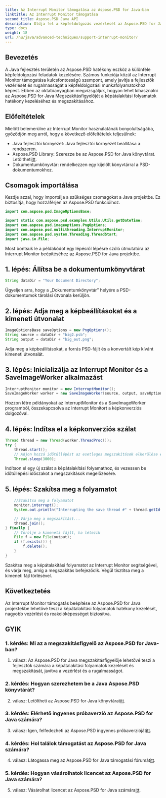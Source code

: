 ```yaml
---
title: Az Interrupt Monitor támogatása az Aspose.PSD for Java-ban
linktitle: Az Interrupt Monitor támogatása
second_title: Aspose.PSD Java API
description: Oldja fel a képfeldolgozás vezérlését az Aspose.PSD for Java segítségével. Ismerje meg a folyamatok megszakítását a rugalmas munkafolyamatok érdekében.
type: docs
weight: 18
url: /hu/java/advanced-techniques/support-interrupt-monitor/
---
```

## Bevezetés

A Java fejlesztés területén az Aspose.PSD hatékony eszköz a különféle képfeldolgozási feladatok kezelésére. Számos funkciója közül az Interrupt Monitor támogatása kulcsfontosságú szempont, amely javítja a fejlesztők vezérlését és rugalmasságát a képfeldolgozási munkafolyamatokhoz képest. Ebben az oktatóanyagban megvizsgáljuk, hogyan lehet kihasználni az Aspose.PSD for Java Megszakításfigyelőjét a képátalakítási folyamatok hatékony kezeléséhez és megszakításához.

## Előfeltételek

Mielőtt belemerülne az Interrupt Monitor használatának bonyolultságába, győződjön meg arról, hogy a következő előfeltételek teljesülnek:

- Java fejlesztői környezet: Java fejlesztői környezet beállítása a rendszeren.
-  Aspose.PSD Library: Szerezze be az Aspose.PSD for Java könyvtárat. Letöltheti[itt](https://releases.aspose.com/psd/java/).
- Dokumentumkönyvtár: rendelkezzen egy kijelölt könyvtárral a PSD-dokumentumokhoz.

## Csomagok importálása

Kezdje azzal, hogy importálja a szükséges csomagokat a Java projektbe. Ez biztosítja, hogy hozzáférjen az Aspose.PSD funkcióihoz.

```java
import com.aspose.psd.ImageOptionsBase;

import static com.aspose.psd.examples.Utils.Utils.getDateTime;
import com.aspose.psd.imageoptions.PngOptions;
import com.aspose.psd.multithreading.InterruptMonitor;
import com.aspose.psd.system.Threading.ThreadStart;
import java.io.File;
```

Most bontsuk le a példakódot egy lépésről lépésre szóló útmutatóra az Interrupt Monitor beépítéséhez az Aspose.PSD for Java projektbe.

## 1. lépés: Állítsa be a dokumentumkönyvtárat

```java
String dataDir = "Your Document Directory";
```

Ügyeljen arra, hogy a „Dokumentumkönyvtár” helyére a PSD-dokumentumok tárolási útvonala kerüljön.

## 2. lépés: Adja meg a képbeállításokat és a kimeneti útvonalat

```java
ImageOptionsBase saveOptions = new PngOptions();
String source = dataDir + "big2.psb";
String output = dataDir + "big_out.png";
```

Adja meg a képbeállításokat, a forrás PSD-fájlt és a konvertált kép kívánt kimeneti útvonalát.

## 3. lépés: Inicializálja az Interrupt Monitor és a SaveImageWorker alkalmazást

```java
InterruptMonitor monitor = new InterruptMonitor();
SaveImageWorker worker = new SaveImageWorker(source, output, saveOptions, monitor);
```

Hozzon létre példányokat az InterruptMonitor és a SaveImageWorker programból, összekapcsolva az Interrupt Monitort a képkonverziós dolgozóval.

## 4. lépés: Indítsa el a képkonverziós szálat

```java
Thread thread = new Thread(worker.ThreadProc());
try {
    thread.start();
    // Adjon hozzá időtúllépést az esetleges megszakítások elkerülése érdekében
    Thread.sleep(3000);
```

Indítson el egy új szálat a képátalakítási folyamathoz, és vezessen be időtúllépési időszakot a megszakítások megelőzésére.

## 5. lépés: Szakítsa meg a folyamatot

```java
    //Szakítsa meg a folyamatot
    monitor.interrupt();
    System.out.println("Interrupting the save thread #" + thread.getId() + " at " + getDateTime().toString());

    // Várja meg a megszakítást...
    thread.join();
} finally {
    // Törölje a kimeneti fájlt, ha létezik
    File f = new File(output);
    if (f.exists()) {
        f.delete();
    }
}
```

Szakítsa meg a képátalakítási folyamatot az Interrupt Monitor segítségével, és várja meg, amíg a megszakítás befejeződik. Végül tisztítsa meg a kimeneti fájl törlésével.

## Következtetés

Az Interrupt Monitor támogatás beépítése az Aspose.PSD for Java projektekbe lehetővé teszi a képátalakítási folyamatok hatékony kezelését, nagyobb vezérlést és reakcióképességet biztosítva.

## GYIK

### 1. kérdés: Mi az a megszakításfigyelő az Aspose.PSD for Java-ban?

1. válasz: Az Aspose.PSD for Java megszakításfigyelője lehetővé teszi a fejlesztők számára a képátalakítási folyamatok kezelését és megszakítását, javítva a vezérlést és a rugalmasságot.

### 2. kérdés: Hogyan szerezhetem be a Java Aspose.PSD könyvtárát?

 2. válasz: Letöltheti az Aspose.PSD for Java könyvtárat[itt](https://releases.aspose.com/psd/java/).

### 3. kérdés: Elérhető ingyenes próbaverzió az Aspose.PSD for Java számára?

 3. válasz: Igen, felfedezheti az Aspose.PSD ingyenes próbaverzióját[itt](https://releases.aspose.com/).

### 4. kérdés: Hol találok támogatást az Aspose.PSD for Java számára?

 4. válasz: Látogassa meg az Aspose.PSD for Java támogatási fórumát[itt](https://forum.aspose.com/c/psd/34).

### 5. kérdés: Hogyan vásárolhatok licencet az Aspose.PSD for Java számára?

5. válasz: Vásárolhat licencet az Aspose.PSD for Java számára[itt](https://purchase.aspose.com/buy).